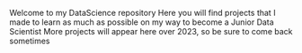 Welcome to my DataScience repository
Here you will find projects that I made to learn as much as possible on my way to become a Junior Data Scientist
More projects will appear here over 2023, so be sure to come back sometimes

